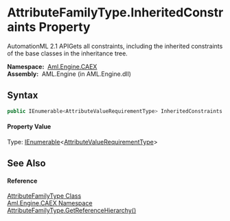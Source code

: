 AttributeFamilyType.InheritedConstraints Property
=================================================
AutomationML 2.1 APIGets all constraints, including the inherited constraints of the base classes in the inheritance tree.

  **Namespace:**  [Aml.Engine.CAEX][1]  
  **Assembly:**  AML.Engine (in AML.Engine.dll)

Syntax
------

```csharp
public IEnumerable<AttributeValueRequirementType> InheritedConstraints { get; }
```

#### Property Value
Type: [IEnumerable][2]&lt;[AttributeValueRequirementType][3]>

See Also
--------

#### Reference
[AttributeFamilyType Class][4]  
[Aml.Engine.CAEX Namespace][1]  
[AttributeFamilyType.GetReferenceHierarchy()][5]  

[1]: ../README.md
[2]: https://docs.microsoft.com/dotnet/api/system.collections.generic.ienumerable-1
[3]: ../AttributeValueRequirementType/README.md
[4]: README.md
[5]: GetReferenceHierarchy.md
[6]: https://www.automationml.org
[7]: ../../icons/logoShade.png